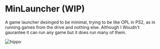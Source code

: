 # MinLauncher (WIP)
A game launcher desinged to be  minimal, trying to be like OPL in PS2, as in running games from the drive and nothing else.
Although I Woudn't gaurantee it can run any game but it does run many of them.

![hippo](https://media0.giphy.com/media/v1.Y2lkPTc5MGI3NjExdzJsM2hia2w3aGpxZDluYXliN3hkcTl6dnNhZjk1aTcwam93OGRlNiZlcD12MV9pbnRlcm5hbF9naWZfYnlfaWQmY3Q9Zw/jKuNs9PPYqGCsOhrci/giphy.gif)
